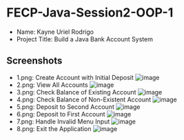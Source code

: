 # FECP-Java-Session2-OOP-1

- Name: Kayne Uriel Rodrigo
- Project Title: Build a Java Bank Account System


## Screenshots
- 1.png: Create Account with Initial Deposit
![image](https://github.com/user-attachments/assets/7aa7595a-9996-4bb8-986c-f3a616158fee)
- 2.png: View All Accounts
![image](https://github.com/user-attachments/assets/245e28c6-13bc-4059-b153-c9e2c9c221ff)
- 3.png: Check Balance of Existing Account
![image](https://github.com/user-attachments/assets/7e115681-eb1a-4b4b-8d7e-967854de5135)
- 4.png: Check Balance of Non-Existent Account
![image](https://github.com/user-attachments/assets/65a95791-b7f4-4be1-b18e-7228d61d6387)
- 5.png: Deposit to Second Account
![image](https://github.com/user-attachments/assets/4cb979dd-27bb-42c0-8363-d5a728791c14)
- 6.png: Deposit to First Account
![image](https://github.com/user-attachments/assets/3a71b77a-b34c-46c3-a8db-f178121148f7)
- 7.png: Handle Invalid Menu Input
![image](https://github.com/user-attachments/assets/6b2d139c-0e5d-433e-a7c6-59f94b810399)
- 8.png: Exit the Application
![image](https://github.com/user-attachments/assets/a41892a0-5bb0-4431-806f-04edd2396732)



